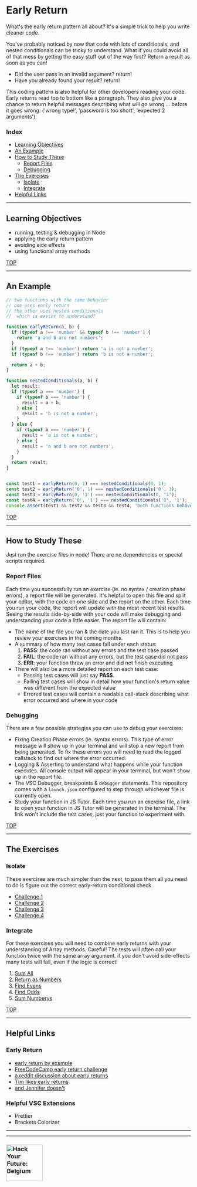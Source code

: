 # Early Return

What's the early return pattern all about? It's a simple trick to help you write cleaner code.

You've probably noticed by now that code with lots of conditionals, and nested conditionals can be tricky to understand.  What if you could avoid all of that mess by getting the easy stuff out of the way first? Return a result as soon as you can!

* Did the user pass in an invalid argument? return!
* Have you already found your result? return!

This coding pattern is also helpful for other developers reading your code.  Early returns read top to bottom like a paragraph. They also give you a chance to return helpful messages describing what will go wrong ... before it goes wrong: ('wrong type!', 'password is too short', 'expected 2 arguments').

### Index

* [Learning Objectives](#learning-objectives)
* [An Example](#an-example)
* [How to Study These](#how-to-study-these)
  * [Report Files](#report-files)
  * [Debugging](#debugging)
* [The Exercises](#the-exercises)
  * [Isolate](#isolate)
  * [Integrate](#integrate)
* [Helpful Links](#helpful-links)

---

## Learning Objectives

* running, testing & debugging in Node
* applying the early return pattern
* avoiding side effects
* using functional array methods

[TOP](#early-return)

---

## An Example

```js
// two functions with the same behavior
// one uses early return
// the other uses nested conditionals
//  which is easier to understand?

function earlyReturn(a, b) {
  if (typeof a !== 'number' && typeof b !== 'number') {
    return 'a and b are not numbers';
  }
  if (typeof a !== 'number') return 'a is not a number';
  if (typeof b !== 'number') return 'b is not a number';

  return a + b;
}

function nestedConditionals(a, b) {
  let result;
  if (typeof a === 'number') {
    if (typeof b === 'number') {
      result = a + b;
    } else {
      result = 'b is not a number';
    }
  } else {
    if (typeof b === 'number') {
      result = 'a is not a number';
    } else {
      result = 'a and b are not numbers';
    }
  }
  return result;
}


const test1 = earlyReturn(0, 1) === nestedConditionals(0, 1);
const test2 = earlyReturn('0', 1) === nestedConditionals('0', 1);
const test3 = earlyReturn(0, '1') === nestedConditionals(0, '1');
const test4 = earlyReturn('0', '1') === nestedConditionals('0', '1');
console.assert(test1 && test2 && test3 && test4, 'both functions behave the same!');
```

[TOP](#early-return)

---

## How to Study These

Just run the exercise files in node! There are no dependencies or special scripts required.

### Report Files

Each time you successfully run an exercise (ie. no syntax / creation phase errors), a report file will be generated.  It's helpful to open this file and split your editor, with the code on one side and the report on the other.  Each time you run your code, the report will update with the most recent test results.  Seeing the results side-by-side with your code will make debugging and understanding your code a little easier.  The report file will contain:

* The name of the file you ran & the date you last ran it.  This is to help you review your exercises in the coming months.
* A summary of how many test cases fall under each status:
  1. __PASS__: the code ran without any errors and the test case passed
  1. __FAIL__: the code ran without any errors, but the test case did not pass
  1. __ERR__: your function threw an error and did not finish executing
* There will also be a more detailed report on each test case:
  * Passing test cases will just say __PASS__.
  * Failing test cases will show in detail how your function's return value was different from the expected value
  * Errored test cases will contain a readable call-stack describing what error occurred and where in your code

### Debugging

There are a few possible strategies you can use to debug your exercises:

* Fixing Creation Phase errors (ie. syntax errors).  This type of error message will show up in your terminal and will stop a new report from being generated. To fix these errors you will need to read the logged callstack to find out where the error occurred.
* Logging & Asserting to understand what happens while your function executes.  All console output will appear in your terminal, but won't show up in the report file.
* The VSC Debugger, breakpoints & `debugger` statements. This repository comes with a `launch.json` configured to step through whichever file is currently open.
* Study your function in JS Tutor.  Each time you run an exercise file, a link to open your function in JS Tutor will be generated in the terminal.  The link won't include the test cases, just your function to experiment with.

[TOP](#early-return)

---

## The Exercises

### Isolate

These exercises are much simpler than the next, to pass them all you need to do is figure out the correct early-return conditional check.

* [Challenge 1](./1-isolate/challenge-1.js)
* [Challenge 2](./1-isolate/challenge-2.js)
* [Challenge 3](./1-isolate/challenge-3.js)
* [Challenge 4](./1-isolate/challenge-4.js)

### Integrate

For these exercises you will need to combine early returns with your understanding of Array methods.  Careful! The tests will often call your function twice with the same array argument.  if you don't avoid side-effects many tests will fail, even if the logic is correct!

1. [Sum All](./2-integrate/1-sum-all.js)
1. [Return as Numbers](./2-integrate/2-return-as-numbers.js)
1. [Find Evens](./2-integrate/3-find-evens.js)
1. [Find Odds](./2-integrate/4-find-odds.js)
1. [Sum Numberys](./2-integrate/5-sum-numberys.js)

[TOP](#early-return)

---

## Helpful Links

### Early Return

* [early return by example](http://wilsonpage.co.uk/return-early/)
* [FreeCodeCamp early return challenge](https://learn.freecodecamp.org/javascript-algorithms-and-data-structures/basic-javascript/return-early-pattern-for-functions/)
* [a reddit discussion about early returns](https://www.reddit.com/r/javascript/comments/2rit4r/early_return_statements_in_functions/)
* [Tim likes early returns](https://blog.timoxley.com/post/47041269194/avoid-else-return-early)
* [and Jennifer doesn't](https://dev.to/jenniferlynparsons/early-returns-in-javascript-5hfb)

### Helpful VSC Extensions

* Prettier
* Brackets Colorizer

---
---

### <a href="https://hackyourfuture.be" target="_blank"><img src="https://user-images.githubusercontent.com/18554853/63941625-4c7c3d00-ca6c-11e9-9a76-8d5e3632fe70.jpg" width="100" height="100" alt="Hack Your Future: Belgium"></a>
